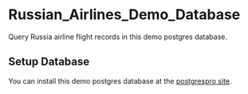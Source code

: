 # Russian_Airlines_Demo_Database
Query Russia airline flight records in this demo postgres database.

## Setup Database
You can install this demo postgres database at the [postgrespro site](https://postgrespro.com/docs/postgrespro/9.6/demodb-bookings).
